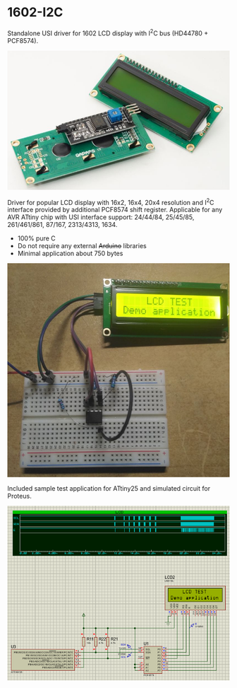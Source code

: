 # 1602-I2C
Standalone USI driver for 1602 LCD display with I<sup>2</sup>C bus (HD44780 + PCF8574).

![LCD photo](https://github.com/Quwy/1602-I2C/blob/main/images/LCD_photo.jpg?raw=true)

Driver for popular LCD display with 16x2, 16x4, 20x4 resolution and I<sup>2</sup>C interface provided by additional PCF8574 shift register.
Applicable for any AVR ATtiny chip with USI interface support: 24/44/84, 25/45/85, 261/461/861, 87/167, 2313/4313, 1634.

* 100% pure C
* Do not require any external ~~Arduino~~ libraries
* Minimal application about 750 bytes

![Demo circuit live photo](https://github.com/Quwy/1602-I2C/blob/main/images/LCD_demo.jpg?raw=true)

Included sample test application for ATtiny25 and simulated circuit for Proteus.

![Proteus simulation screenshot](https://github.com/Quwy/1602-I2C/blob/main/images/LCD_proteus.png?raw=true)
